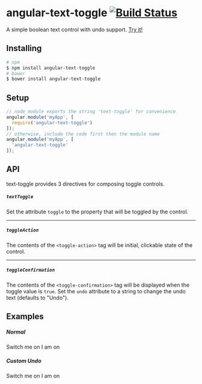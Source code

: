 angular-text-toggle [![Build Status](https://travis-ci.org/bendrucker/angular-text-toggle.svg?branch=v1.0.2)](https://travis-ci.org/bendrucker/angular-text-toggle)
===================

A simple boolean text control with undo support. [Try it!](http://embed.plnkr.co/OtDkEj/preview)

## Installing

```bash
# npm
$ npm install angular-text-toggle
# bower
$ bower install angular-text-toggle
```

## Setup

```js
// node module exports the string 'text-toggle' for convenience
angular.module('myApp', [
  require('angular-text-toggle')
]);
// otherwise, include the code first then the module name
angular.module('myApp', [
  'angular-text-toggle'
]);
```

## API

text-toggle provides 3 directives for composing toggle controls.

##### `textToggle`

Set the attribute `toggle` to the property that will be toggled by the control.

<hr>

##### `toggleAction`

The contents of the `<toggle-action>` tag will be initial, clickable state of the control.

<hr>

##### `toggleConfirmation`

The contents of the `<toggle-confirmation>` tag will be displayed when the toggle value is `true`. Set the `undo` attribute to a string to change the undo text (defaults to "Undo").

## Examples

##### Normal

<text-toggle toggle="condition">
  <toggle-action>Switch me on</toggle-action>
  <toggle-confirmation>I am on</toggle-confirmation>
</text-toggle>

##### Custom Undo

<text-toggle toggle="toggled">
  <toggle-action>Switch me on</toggle-action>
  <toggle-confirmation undo="Turn me back off!">I am on</toggle-confirmation>
</text-toggle>
